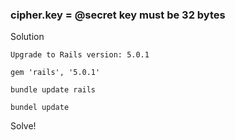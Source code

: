 ### cipher.key = @secret key must be 32 bytes

Solution

	Upgrade to Rails version: 5.0.1

	gem 'rails', '5.0.1'

	bundle update rails

	bundel update

Solve!	